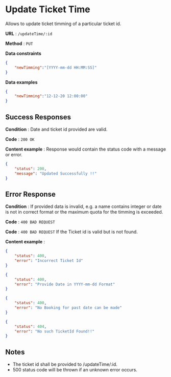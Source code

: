 # Update Ticket Time

Allows to update ticket timming of a particular ticket id.

**URL** : `/updateTime/:id`

**Method** : `PUT`

**Data constraints**

```json
{
    "newTimming":"[YYYY-mm-dd HH:MM:SS]"
}
```

**Data examples**


```json
{
    "newTimming":"12-12-20 12:00:00"
}
```


## Success Responses

**Condition** : Date and ticket id provided are valid.

**Code** : `200 OK`

**Content example** : Response would contain the status code with a message or error.

```json
{
    "status": 200,
    "message": "Updated Successfully !!"
}
```

## Error Response

**Condition** : If provided data is invalid, e.g. a name contains integer or date is not in correct format or the maximum quota for the timming is exceeded.

**Code** : `400 BAD REQUEST`

**Code** : `400 BAD REQUEST` If the Ticket id is valid but is not found.

**Content example** :

```json
{
    "status": 400,
    "error": "Incorrect Ticket Id"
}
```

```json
{
    "status": 400,
    "error": "Provide Date in YYYY-mm-dd Format"
}
```


```json
{
    "status": 400,
    "error": "No Booking for past date can be made"
}
```


```json
{
    "status": 404,
    "error": "No such TicketId Found!!"
}
```

## Notes

* The ticket id shall be provided to /updateTime/:id.
* 500 status code will be thrown if an unknown error occurs.
